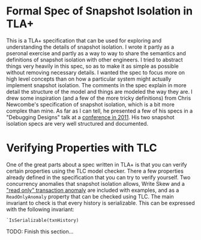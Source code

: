 # Formal Spec of Snapshot Isolation in TLA+

This is a TLA+ specification that can be used for exploring and understanding the details of snapshot isolation. I wrote it partly as a pseronal exercise and partly as a way to way to share the semantics and definitions of snapshot isolation with other engineers. I tried to abstract things very heavily in this spec, so as to make it as simple as possible without removing necessary details. I wanted the spec to focus more on high level concepts than on how a particular system might actually implement snapshot isolation. The comments in the spec explain in more detail the structure of the model and things are modeled the way they are. I drew some inspiration (and a few of the more tricky definitions) from Chris Newcombe's specification of snapshot isolation, which is a bit more complex than mine. As far as I can tell, he presented a few of his specs in a "Debugging Designs" talk at a [conference in 2011](http://hpts.ws/papers/2011/agenda.html). His two snapshot isolation specs are very well structured and documented.

# Verifying Properties with TLC

One of the great parts about a spec written in TLA+ is that you can verify certain properties using the TLC model checker. There a few properties already defined in the specification that you can try to verify yourself. Two concurrency anomalies that snapshot isolation allows, Write Skew and a ["read only" transaction anomaly](https://www.cs.umb.edu/~poneil/ROAnom.pdf) are included with examples, and as a `ReadOnlyAnomaly` property that can be checked using TLC. The main invariant to check is that every history is serializable. This can be expressed with the following invariant:

	`IsSerializable(txnHistory)

TODO: Finish this section...